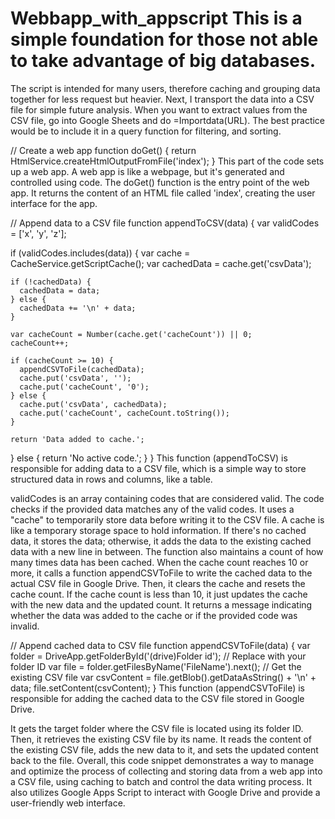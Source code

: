 # Webbapp_with_appscript  This is a simple foundation for those not able to take advantage of big databases.
The script is intended for many users, therefore caching and grouping data together for less request but heavier. 
Next, I transport the data into a CSV file for simple future analysis. When you want to extract values from the CSV file,
go into Google Sheets and do =Importdata(URL). The best practice would be to include it in a query function for filtering, and sorting.

// Create a web app
function doGet() {
  return HtmlService.createHtmlOutputFromFile('index');
}
This part of the code sets up a web app. A web app is like a webpage, but it's generated and controlled using code. The doGet() function is the entry point of the web app. It returns the content of an HTML file called 'index', creating the user interface for the app.

// Append data to a CSV file
function appendToCSV(data) {
  var validCodes = ['x', 'y', 'z'];

  if (validCodes.includes(data)) {
    var cache = CacheService.getScriptCache();
    var cachedData = cache.get('csvData');

    if (!cachedData) {
      cachedData = data;
    } else {
      cachedData += '\n' + data;
    }

    var cacheCount = Number(cache.get('cacheCount')) || 0;
    cacheCount++;

    if (cacheCount >= 10) {
      appendCSVToFile(cachedData);
      cache.put('csvData', '');
      cache.put('cacheCount', '0');
    } else {
      cache.put('csvData', cachedData);
      cache.put('cacheCount', cacheCount.toString());
    }

    return 'Data added to cache.';
  } else {
    return 'No active code.';
  }
}
This function (appendToCSV) is responsible for adding data to a CSV file, which is a simple way to store structured data in rows and columns, like a table.

validCodes is an array containing codes that are considered valid.
The code checks if the provided data matches any of the valid codes.
It uses a "cache" to temporarily store data before writing it to the CSV file. A cache is like a temporary storage space to hold information.
If there's no cached data, it stores the data; otherwise, it adds the data to the existing cached data with a new line in between.
The function also maintains a count of how many times data has been cached.
When the cache count reaches 10 or more, it calls a function appendCSVToFile to write the cached data to the actual CSV file in Google Drive. Then, it clears the cache and resets the cache count.
If the cache count is less than 10, it just updates the cache with the new data and the updated count.
It returns a message indicating whether the data was added to the cache or if the provided code was invalid.

// Append cached data to CSV file
function appendCSVToFile(data) {
  var folder = DriveApp.getFolderById('(drive)Folder id'); // Replace with your folder ID
  var file = folder.getFilesByName('FileName').next(); // Get the existing CSV file
  var csvContent = file.getBlob().getDataAsString() + '\n' + data;
  file.setContent(csvContent);
}
This function (appendCSVToFile) is responsible for adding the cached data to the CSV file stored in Google Drive.

It gets the target folder where the CSV file is located using its folder ID.
Then, it retrieves the existing CSV file by its name.
It reads the content of the existing CSV file, adds the new data to it, and sets the updated content back to the file.
Overall, this code snippet demonstrates a way to manage and optimize the process of collecting and storing data from a web app into a CSV file, using caching to batch and control the data writing process. It also utilizes Google Apps Script to interact with Google Drive and provide a user-friendly web interface.
